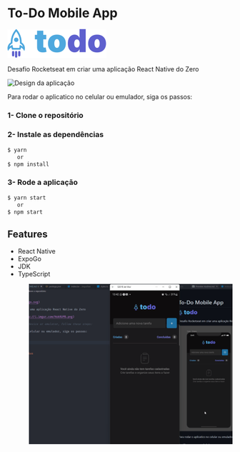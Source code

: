 # To-Do Mobile App

![Logo](./assets/svg/ToDoLogo.svg)

Desafio Rocketseat em criar uma aplicação React Native do Zero

![Design da aplicação](https://i.imgur.com/HskRUPB.png)

<!-- To run the app in the device or emulator, follow these steps:
Clone the repo. -->
Para rodar o aplicatico no celular ou emulador, siga os passos:

### 1- Clone o repositório



### 2- Instale as dependências
  
``` 
$ yarn
   or
$ npm install 
```

### 3- Rode a aplicação

``` 
$ yarn start
   or
$ npm start 
```

## Features

<ul>
    <li>React Native</li>
    <li>ExpoGo</li>
    <li>JDK</li>
    <li>TypeScript</li>
<ul>

![](./assets/ToDo.gif)


